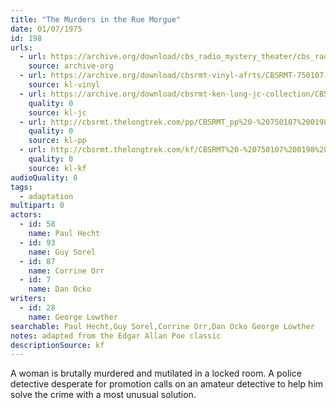 ```yaml
---
title: "The Murders in the Rue Morgue"
date: 01/07/1975
id: 198
urls: 
  - url: https://archive.org/download/cbs_radio_mystery_theater/cbs_radio_mystery_theater-0151-0200.zip/cbs_radio_mystery_theater-0151-0200%2Fcbsrmt_0198_the_murders_in_the_rue_morgue.mp3
    source: archive-org
  - url: https://archive.org/download/cbsrmt-vinyl-afrts/CBSRMT-750107-0198-The-Murder%27s-In-The-Rue-Morgue_afrts.mp3
    source: kl-vinyl
  - url: https://archive.org/download/cbsrmt-ken-long-jc-collection/CBSRMT - 750107 0198 Murders In The Rue Morgue vbr kb_jc.mp3
    quality: 0
    source: kl-jc
  - url: http://cbsrmt.thelongtrek.com/pp/CBSRMT_pp%20-%20750107%200198%20The%20Murders%20in%20the%20Rue%20Morgue.mp3
    quality: 0
    source: kl-pp
  - url: http://cbsrmt.thelongtrek.com/kf/CBSRMT%20-%20750107%200198%20The%20Murders%20In%20The%20Rue%20Morgue_kf.mp3
    quality: 0
    source: kl-kf
audioQuality: 0
tags: 
  - adaptation
multipart: 0
actors:  
  - id: 58
    name: Paul Hecht  
  - id: 93
    name: Guy Sorel  
  - id: 87
    name: Corrine Orr  
  - id: 7
    name: Dan Ocko
writers:  
  - id: 28
    name: George Lowther
searchable: Paul Hecht,Guy Sorel,Corrine Orr,Dan Ocko George Lowther
notes: adapted from the Edgar Allan Poe classic
descriptionSource: kf
---
```

A woman is brutally murdered and mutilated in a locked room. A police detective desperate for promotion calls on an amateur detective to help him solve the crime with a most unusual solution.